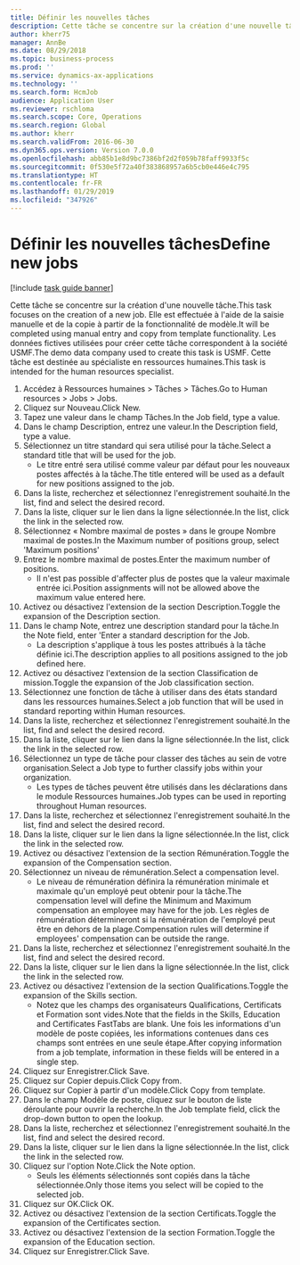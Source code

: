 ```yaml
---
title: Définir les nouvelles tâches
description: Cette tâche se concentre sur la création d'une nouvelle tâche.
author: kherr75
manager: AnnBe
ms.date: 08/29/2018
ms.topic: business-process
ms.prod: ''
ms.service: dynamics-ax-applications
ms.technology: ''
ms.search.form: HcmJob
audience: Application User
ms.reviewer: rschloma
ms.search.scope: Core, Operations
ms.search.region: Global
ms.author: kherr
ms.search.validFrom: 2016-06-30
ms.dyn365.ops.version: Version 7.0.0
ms.openlocfilehash: abb85b1e8d9bc7386bf2d2f059b78faff9933f5c
ms.sourcegitcommit: 0f530e5f72a40f383868957a6b5cb0e446e4c795
ms.translationtype: HT
ms.contentlocale: fr-FR
ms.lasthandoff: 01/29/2019
ms.locfileid: "347926"
---
```

# <a name="define-new-jobs"></a><span data-ttu-id="eb0eb-103">Définir les nouvelles tâches</span><span class="sxs-lookup"><span data-stu-id="eb0eb-103">Define new jobs</span></span>

[!include [task guide banner](../../includes/task-guide-banner.md)]

<span data-ttu-id="eb0eb-104">Cette tâche se concentre sur la création d'une nouvelle tâche.</span><span class="sxs-lookup"><span data-stu-id="eb0eb-104">This task focuses on the creation of a new job.</span></span> <span data-ttu-id="eb0eb-105">Elle est effectuée à l'aide de la saisie manuelle et de la copie à partir de la fonctionnalité de modèle.</span><span class="sxs-lookup"><span data-stu-id="eb0eb-105">It will be completed using manual entry and copy from template functionality.</span></span> <span data-ttu-id="eb0eb-106">Les données fictives utilisées pour créer cette tâche correspondent à la société USMF.</span><span class="sxs-lookup"><span data-stu-id="eb0eb-106">The demo data company used to create this task is USMF.</span></span> <span data-ttu-id="eb0eb-107">Cette tâche est destinée au spécialiste en ressources humaines.</span><span class="sxs-lookup"><span data-stu-id="eb0eb-107">This task is intended for the human resources specialist.</span></span>

1. <span data-ttu-id="eb0eb-108">Accédez à Ressources humaines > Tâches > Tâches.</span><span class="sxs-lookup"><span data-stu-id="eb0eb-108">Go to Human resources > Jobs > Jobs.</span></span>
2. <span data-ttu-id="eb0eb-109">Cliquez sur Nouveau.</span><span class="sxs-lookup"><span data-stu-id="eb0eb-109">Click New.</span></span>
3. <span data-ttu-id="eb0eb-110">Tapez une valeur dans le champ Tâches.</span><span class="sxs-lookup"><span data-stu-id="eb0eb-110">In the Job field, type a value.</span></span>
4. <span data-ttu-id="eb0eb-111">Dans le champ Description, entrez une valeur.</span><span class="sxs-lookup"><span data-stu-id="eb0eb-111">In the Description field, type a value.</span></span>
5. <span data-ttu-id="eb0eb-112">Sélectionnez un titre standard qui sera utilisé pour la tâche.</span><span class="sxs-lookup"><span data-stu-id="eb0eb-112">Select a standard title that will be used for the job.</span></span> 
    * <span data-ttu-id="eb0eb-113">Le titre entré sera utilisé comme valeur par défaut pour les nouveaux postes affectés à la tâche.</span><span class="sxs-lookup"><span data-stu-id="eb0eb-113">The title entered will be used as a default for new positions assigned to the job.</span></span>  
6. <span data-ttu-id="eb0eb-114">Dans la liste, recherchez et sélectionnez l'enregistrement souhaité.</span><span class="sxs-lookup"><span data-stu-id="eb0eb-114">In the list, find and select the desired record.</span></span>
7. <span data-ttu-id="eb0eb-115">Dans la liste, cliquer sur le lien dans la ligne sélectionnée.</span><span class="sxs-lookup"><span data-stu-id="eb0eb-115">In the list, click the link in the selected row.</span></span>
8. <span data-ttu-id="eb0eb-116">Sélectionnez « Nombre maximal de postes » dans le groupe Nombre maximal de postes.</span><span class="sxs-lookup"><span data-stu-id="eb0eb-116">In the Maximum number of positions group, select 'Maximum positions'</span></span>
9. <span data-ttu-id="eb0eb-117">Entrez le nombre maximal de postes.</span><span class="sxs-lookup"><span data-stu-id="eb0eb-117">Enter the maximum number of positions.</span></span> 
    * <span data-ttu-id="eb0eb-118">Il n'est pas possible d'affecter plus de postes que la valeur maximale entrée ici.</span><span class="sxs-lookup"><span data-stu-id="eb0eb-118">Position assignments will not be allowed above the maximum value entered here.</span></span>  
10. <span data-ttu-id="eb0eb-119">Activez ou désactivez l'extension de la section Description.</span><span class="sxs-lookup"><span data-stu-id="eb0eb-119">Toggle the expansion of the Description section.</span></span>
11. <span data-ttu-id="eb0eb-120">Dans le champ Note, entrez une description standard pour la tâche.</span><span class="sxs-lookup"><span data-stu-id="eb0eb-120">In the Note field, enter 'Enter a standard description for the Job.</span></span>
    * <span data-ttu-id="eb0eb-121">La description s'applique à tous les postes attribués à la tâche définie ici.</span><span class="sxs-lookup"><span data-stu-id="eb0eb-121">The description applies to all positions assigned to the job defined here.</span></span>  
12. <span data-ttu-id="eb0eb-122">Activez ou désactivez l'extension de la section Classification de mission.</span><span class="sxs-lookup"><span data-stu-id="eb0eb-122">Toggle the expansion of the Job classification section.</span></span>
13. <span data-ttu-id="eb0eb-123">Sélectionnez une fonction de tâche à utiliser dans des états standard dans les ressources humaines.</span><span class="sxs-lookup"><span data-stu-id="eb0eb-123">Select a job function that will be used in standard reporting within Human resources.</span></span>
14. <span data-ttu-id="eb0eb-124">Dans la liste, recherchez et sélectionnez l'enregistrement souhaité.</span><span class="sxs-lookup"><span data-stu-id="eb0eb-124">In the list, find and select the desired record.</span></span>
15. <span data-ttu-id="eb0eb-125">Dans la liste, cliquer sur le lien dans la ligne sélectionnée.</span><span class="sxs-lookup"><span data-stu-id="eb0eb-125">In the list, click the link in the selected row.</span></span>
16. <span data-ttu-id="eb0eb-126">Sélectionnez un type de tâche pour classer des tâches au sein de votre organisation.</span><span class="sxs-lookup"><span data-stu-id="eb0eb-126">Select a Job type to further classify jobs within your organization.</span></span> 
    * <span data-ttu-id="eb0eb-127">Les types de tâches peuvent être utilisés dans les déclarations dans le module Ressources humaines.</span><span class="sxs-lookup"><span data-stu-id="eb0eb-127">Job types can be used in reporting throughout Human resources.</span></span>  
17. <span data-ttu-id="eb0eb-128">Dans la liste, recherchez et sélectionnez l'enregistrement souhaité.</span><span class="sxs-lookup"><span data-stu-id="eb0eb-128">In the list, find and select the desired record.</span></span>
18. <span data-ttu-id="eb0eb-129">Dans la liste, cliquer sur le lien dans la ligne sélectionnée.</span><span class="sxs-lookup"><span data-stu-id="eb0eb-129">In the list, click the link in the selected row.</span></span>
19. <span data-ttu-id="eb0eb-130">Activez ou désactivez l'extension de la section Rémunération.</span><span class="sxs-lookup"><span data-stu-id="eb0eb-130">Toggle the expansion of the Compensation section.</span></span>
20. <span data-ttu-id="eb0eb-131">Sélectionnez un niveau de rémunération.</span><span class="sxs-lookup"><span data-stu-id="eb0eb-131">Select a compensation level.</span></span>
    * <span data-ttu-id="eb0eb-132">Le niveau de rémunération définira la rémunération minimale et maximale qu'un employé peut obtenir pour la tâche.</span><span class="sxs-lookup"><span data-stu-id="eb0eb-132">The compensation level will define the Minimum and Maximum compensation an employee may have for the job.</span></span> <span data-ttu-id="eb0eb-133">Les règles de rémunération détermineront si la rémunération de l'employé peut être en dehors de la plage.</span><span class="sxs-lookup"><span data-stu-id="eb0eb-133">Compensation rules will determine if employees' compensation can be outside the range.</span></span>  
21. <span data-ttu-id="eb0eb-134">Dans la liste, recherchez et sélectionnez l'enregistrement souhaité.</span><span class="sxs-lookup"><span data-stu-id="eb0eb-134">In the list, find and select the desired record.</span></span>
22. <span data-ttu-id="eb0eb-135">Dans la liste, cliquer sur le lien dans la ligne sélectionnée.</span><span class="sxs-lookup"><span data-stu-id="eb0eb-135">In the list, click the link in the selected row.</span></span>
23. <span data-ttu-id="eb0eb-136">Activez ou désactivez l'extension de la section Qualifications.</span><span class="sxs-lookup"><span data-stu-id="eb0eb-136">Toggle the expansion of the Skills section.</span></span>
    * <span data-ttu-id="eb0eb-137">Notez que les champs des organisateurs Qualifications, Certificats et Formation sont vides.</span><span class="sxs-lookup"><span data-stu-id="eb0eb-137">Note that the fields in the Skills, Education and Certificates FastTabs are blank.</span></span> <span data-ttu-id="eb0eb-138">Une fois les informations d'un modèle de poste copiées, les informations contenues dans ces champs sont entrées en une seule étape.</span><span class="sxs-lookup"><span data-stu-id="eb0eb-138">After copying information from a job template, information in these fields will be entered in a single step.</span></span>   
24. <span data-ttu-id="eb0eb-139">Cliquez sur Enregistrer.</span><span class="sxs-lookup"><span data-stu-id="eb0eb-139">Click Save.</span></span>
25. <span data-ttu-id="eb0eb-140">Cliquez sur Copier depuis.</span><span class="sxs-lookup"><span data-stu-id="eb0eb-140">Click Copy from.</span></span>
26. <span data-ttu-id="eb0eb-141">Cliquez sur Copier à partir d'un modèle.</span><span class="sxs-lookup"><span data-stu-id="eb0eb-141">Click Copy from template.</span></span>
27. <span data-ttu-id="eb0eb-142">Dans le champ Modèle de poste, cliquez sur le bouton de liste déroulante pour ouvrir la recherche.</span><span class="sxs-lookup"><span data-stu-id="eb0eb-142">In the Job template field, click the drop-down button to open the lookup.</span></span>
28. <span data-ttu-id="eb0eb-143">Dans la liste, recherchez et sélectionnez l'enregistrement souhaité.</span><span class="sxs-lookup"><span data-stu-id="eb0eb-143">In the list, find and select the desired record.</span></span>
29. <span data-ttu-id="eb0eb-144">Dans la liste, cliquer sur le lien dans la ligne sélectionnée.</span><span class="sxs-lookup"><span data-stu-id="eb0eb-144">In the list, click the link in the selected row.</span></span>
30. <span data-ttu-id="eb0eb-145">Cliquez sur l'option Note.</span><span class="sxs-lookup"><span data-stu-id="eb0eb-145">Click the Note option.</span></span>
    * <span data-ttu-id="eb0eb-146">Seuls les éléments sélectionnés sont copiés dans la tâche sélectionnée.</span><span class="sxs-lookup"><span data-stu-id="eb0eb-146">Only those items you select will be copied to the selected job.</span></span>    
31. <span data-ttu-id="eb0eb-147">Cliquez sur OK.</span><span class="sxs-lookup"><span data-stu-id="eb0eb-147">Click OK.</span></span>
32. <span data-ttu-id="eb0eb-148">Activez ou désactivez l'extension de la section Certificats.</span><span class="sxs-lookup"><span data-stu-id="eb0eb-148">Toggle the expansion of the Certificates section.</span></span>
33. <span data-ttu-id="eb0eb-149">Activez ou désactivez l'extension de la section Formation.</span><span class="sxs-lookup"><span data-stu-id="eb0eb-149">Toggle the expansion of the Education section.</span></span>
34. <span data-ttu-id="eb0eb-150">Cliquez sur Enregistrer.</span><span class="sxs-lookup"><span data-stu-id="eb0eb-150">Click Save.</span></span>

